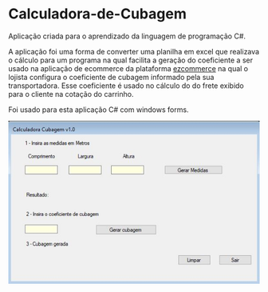 <h1>Calculadora-de-Cubagem</h1>

Aplicação criada para o aprendizado da linguagem de programação C#.

A aplicação foi uma forma de converter uma planilha em excel que realizava o cálculo para um programa na qual facilita a geração do coeficiente a ser usado na aplicação de ecommerce da plataforma [ezcommerce](https://www.agenciaeplus.com.br/ez-commerce-e-adquirida-pela-linx/) na qual o lojista configura o coeficiente de cubagem informado pela sua transportadora. Esse coeficiente é usado no cálculo do  do frete exibido para o cliente na cotação do carrinho.

Foi usado para esta aplicação C# com windows forms.

<img alt="Calculadora-de-Cubagem" title="Calculadora-de-Cubagem" src="programa.JPG" />

